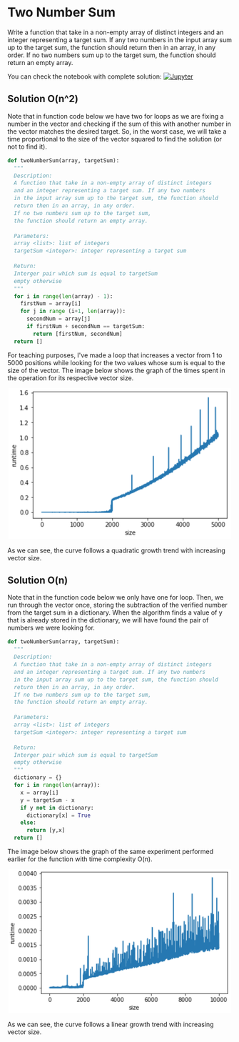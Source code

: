 # Two Number Sum

Write a function that take in a non-empty array of distinct integers and an integer representing a target sum. If any two numbers in the input array sum up to the target sum, the function should return then in an array, in any order. If no two numbers sum up to the target sum, the function should return an empty array.

You can check the notebook with complete solution: [![Jupyter](https://img.shields.io/badge/-Notebook-191A1B?style=flat-square&logo=jupyter)](https://github.com/Morsinaldo/data_structure_II/blob/main/job_interview_troubleshooting/two_number_sum/Two_Number_Sum.ipynb)

## Solution O(n^2)
Note that in function code below we have two for loops as we are fixing a number in the vector and checking if the sum of this with another number in the vector matches the desired target. So, in the worst case, we will take a time proportional to the size of the vector squared to find the solution (or not to find it).

```python 
def twoNumberSum(array, targetSum):
  """
  Description:
  A function that take in a non-empty array of distinct integers
  and an integer representing a target sum. If any two numbers 
  in the input array sum up to the target sum, the function should
  return then in an array, in any order. 
  If no two numbers sum up to the target sum, 
  the function should return an empty array.

  Parameters:
  array <list>: list of integers
  targetSum <integer>: integer representing a target sum

  Return:
  Interger pair which sum is equal to targetSum
  empty otherwise
  """
  for i in range(len(array) - 1):
    firstNum = array[i]
    for j in range (i+1, len(array)):
      secondNum = array[j]
      if firstNum + secondNum == targetSum:
        return [firstNum, secondNum]
  return []
```
For teaching purposes, I've made a loop that increases a vector from 1 to 5000 positions while looking for the two values whose sum is equal to the size of the vector. The image below shows the graph of the times spent in the operation for its respective vector size.

<center><img width="500" src="images/O(n^2).png"></center>

As we can see, the curve follows a quadratic growth trend with increasing vector size.

## Solution O(n)

Note that in the function code below we only have one for loop. Then, we run through the vector once, storing the subtraction of the verified number from the target sum in a dictionary. When the algorithm finds a value of y that is already stored in the dictionary, we will have found the pair of numbers we were looking for.

```python
def twoNumberSum(array, targetSum):
  """
  Description:
  A function that take in a non-empty array of distinct integers
  and an integer representing a target sum. If any two numbers 
  in the input array sum up to the target sum, the function should
  return then in an array, in any order. 
  If no two numbers sum up to the target sum, 
  the function should return an empty array.

  Parameters:
  array <list>: list of integers
  targetSum <integer>: integer representing a target sum

  Return:
  Interger pair which sum is equal to targetSum
  empty otherwise
  """
  dictionary = {}
  for i in range(len(array)):
    x = array[i]
    y = targetSum - x
    if y not in dictionary:
      dictionary[x] = True
    else:
      return [y,x]
  return []
```

The image below shows the graph of the same experiment performed earlier for the function with time complexity O(n).

<center><img width='500' src="images/O(n).png"></center>

As we can see, the curve follows a linear growth trend with increasing vector size.
